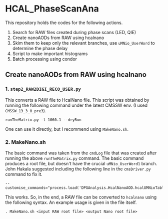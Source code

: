 # HCAL_PhaseScanAna

This repository holds the codes for the following actions.

1. Search for RAW files created during phase scans (LED, QIE)
2. Create nanoAODs from RAW using hcalnano
3. Skim them to keep only the relevant branches, use `uMNio_UserWord` to determine the phase delay
4. Script to make important histograms
5. Batch processing using condor

## Create nanoAODs from RAW using hcalnano
### 1. `step2_RAW2DIGI_RECO_USER.py`
This converts a RAW file to HcalNano file. This script was obtained by running the following command under the latest CMSSW env. (I used `CMSSW_13_3_0_pre3`).
```
runTheMatrix.py -l 1060.1 --dryRun
```
One can use it directly, but I recommend using `MakeNano.sh`.
### 2. MakeNano.sh
The basic command was taken from the `cmdLog` file that was created after running the above `runTheMatrix.py` command. The basic command produces a root file, but doesn't have the crucial `uMNio_UserWord1` branch. John Hakala suggested including the following line in the `cmsDriver.py` command to fix it.
```
--customise_commands="process.load('DPGAnalysis.HcalNanoAOD.hcalUMNioTable_cff')\nprocess.hcalNanoTask.add(process.uMNioTable)\nprocess.hcalNanoDigiTask.add(process.uMNioTable)"
```
This works. So, in the end, a RAW file can be converted to `hcalnano` using the following syntax. An example usage is given in the file itself.
```
. MakeNano.sh <input RAW root file> <output Nano root file>
```
